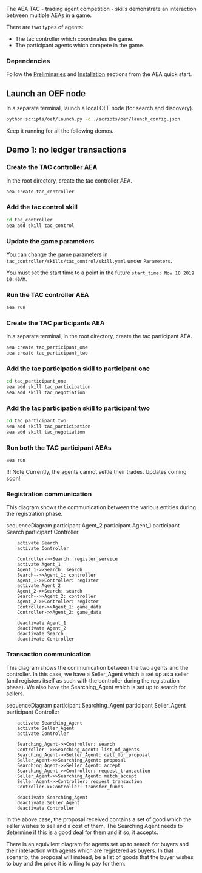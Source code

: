 The AEA TAC - trading agent competition - skills demonstrate an interaction between multiple AEAs in a game.

There are two types of agents:

* The tac controller which coordinates the game.
* The participant agents which compete in the game.

### Dependencies

Follow the <a href="../quickstart/#preliminaries">Preliminaries</a> and <a href="../quickstart/#installation">Installation</a> sections from the AEA quick start.


## Launch an OEF node
In a separate terminal, launch a local OEF node (for search and discovery).
``` bash
python scripts/oef/launch.py -c ./scripts/oef/launch_config.json
```

Keep it running for all the following demos.

## Demo 1: no ledger transactions


### Create the TAC controller AEA
In the root directory, create the tac controller AEA.
``` bash
aea create tac_controller
```

### Add the tac control skill
``` bash
cd tac_controller
aea add skill tac_control
```

### Update the game parameters
You can change the game parameters in `tac_controller/skills/tac_control/skill.yaml` under `Parameters`.

You must set the start time to a point in the future `start_time: Nov 10 2019  10:40AM`.

### Run the TAC controller AEA
``` bash
aea run
```

### Create the TAC participants AEA
In a separate terminal, in the root directory, create the tac participant AEA.
``` bash
aea create tac_participant_one
aea create tac_participant_two
```

### Add the tac participation skill to participant one
``` bash
cd tac_participant_one
aea add skill tac_participation
aea add skill tac_negotiation
```

### Add the tac participation skill to participant two
``` bash
cd tac_participant_two
aea add skill tac_participation
aea add skill tac_negotiation
```

### Run both the TAC participant AEAs
``` bash
aea run
```

!!!	Note
	Currently, the agents cannot settle their trades. Updates coming soon!
	
### Registration communication
This diagram shows the communication between the various entities during the registration phase. 

<div class="mermaid">
    sequenceDiagram
        participant Agent_2
        participant Agent_1
        participant Search
        participant Controller
    
        activate Search
        activate Controller
        
        Controller->>Search: register_service
        activate Agent_1
        Agent_1->>Search: search
        Search-->>Agent_1: controller
        Agent_1->>Controller: register
        activate Agent_2
        Agent_2->>Search: search
        Search-->>Agent_2: controller
        Agent_2->>Controller: register
        Controller->>Agent_1: game_data
        Controller->>Agent_2: game_data
        
        deactivate Agent_1
        deactivate Agent_2
        deactivate Search
        deactivate Controller
</div>

### Transaction communication
This diagram shows the communication between the two agents and the controller. In this case, we have a Seller_Agent which is set up as a seller (and registers itself as such with the controller during the registration phase). We also have the Searching_Agent which is set up to search for sellers. 

<div class="mermaid">
    sequenceDiagram
        participant Searching_Agent
        participant Seller_Agent
        participant Controller
    
        activate Searching_Agent
        activate Seller_Agent
        activate Controller
        
        Searching_Agent->>Controller: search
        Controller-->>Searching_Agent: list_of_agents
        Searching_Agent->>Seller_Agent: call_for_proposal
        Seller_Agent->>Searching_Agent: proposal
        Searching_Agent->>Seller_Agent: accept
        Searching_Agent->>Controller: request_transaction
        Seller_Agent->>Searching_Agent: match_accept
        Seller_Agent->>Controller: request_transaction
        Controller->>Controller: transfer_funds
        
        deactivate Searching_Agent
        deactivate Seller_Agent
        deactivate Controller

</div>

In the above case, the proposal received contains a set of good which the seller wishes to sell and a cost of them. The Searching Agent needs to determine if this is a good deal for them and if so, it accepts.

There is an equivilent diagram for agents set up to search for buyers and their interaction with agents which are registered as buyers. In that scenario, the proposal will instead, be a list of goods that the buyer wishes to buy and the price it is willing to pay for them.   

